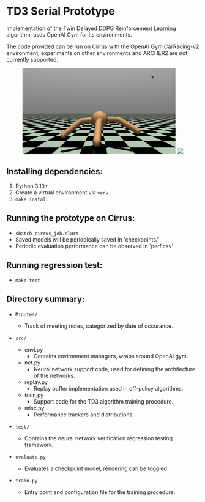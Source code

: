 # TD3 Serial Prototype
Implementation of the Twin Delayed DDPG Reinforcement Learning algorithm, uses OpenAI Gym for its environments.

The code provided can be run on Cirrus with the OpenAI Gym CarRacing-v2 environment, experiments on other environments and ARCHER2 are not currently supported.

<center>
<p float="middle">
  <img src="images/ant.gif" width="400" />
  <img src="images/car.gif" width="350" /> 
</p>
</center>

## Installing dependencies:
1. Python 3.10+
2. Create a virtual environment via `venv`.
3. `make install`

## Running the prototype on Cirrus:
* `sbatch cirrus_job.slurm`
* Saved models will be periodically saved in 'checkpoints/'
* Periodic evaluation performance can be observed in 'perf.csv'

## Running regression test:
* `make test`

## Directory summary:
- `Minutes/`
    * Track of meeting notes, categorized by date of occurance.
- `src/`
	* envi.py
		- Contains environment managers, wraps around OpenAI gym.
	* net.py
		- Neural network support code, used for defining the architecture of the networks.
	* replay.py
		- Replay buffer implementation used in off-policy algorithms.
	* train.py
		- Support code for the TD3 algorithm training procedure.
	* misc.py
		- Performance trackers and distributions.

- `test/`
	* Contains the neural network verification regression testing framework.

- `evaluate.py`
    * Evaluates a checkpoint model, rendering can be toggled.

- `train.py`
	* Entry point and configuration file for the training procedure.
